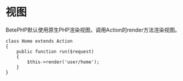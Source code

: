 # 视图
BetePHP默认使用原生PHP渲染视图，调用Action的render方法渲染视图。
```
class Home extends Action
{
    public function run($request)
    {
        $this->render('user/home');
    }
}
```